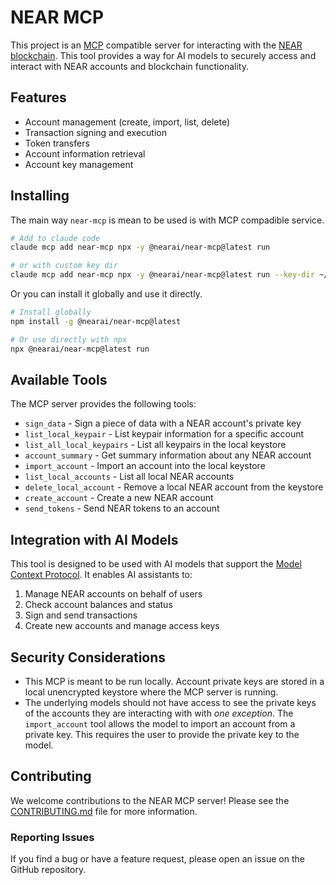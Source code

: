 # NEAR MCP

This project is an [MCP](https://github.com/anthropics/model-context-protocol) compatible server for interacting with the [NEAR blockchain](https://near.org/). This tool provides a way for AI models to securely access and interact with NEAR accounts and blockchain functionality.

## Features

- Account management (create, import, list, delete)
- Transaction signing and execution
- Token transfers
- Account information retrieval
- Account key management

## Installing

The main way `near-mcp` is mean to be used is with MCP compadible service.

```bash
# Add to claude code
claude mcp add near-mcp npx -y @nearai/near-mcp@latest run

# or with custom key dir
claude mcp add near-mcp npx -y @nearai/near-mcp@latest run --key-dir ~/my-near-keystore
```

Or you can install it globally and use it directly.

```bash
# Install globally
npm install -g @nearai/near-mcp@latest

# Or use directly with npx
npx @nearai/near-mcp@latest run
```

## Available Tools

The MCP server provides the following tools:

- `sign_data` - Sign a piece of data with a NEAR account's private key
- `list_local_keypair` - List keypair information for a specific account
- `list_all_local_keypairs` - List all keypairs in the local keystore
- `account_summary` - Get summary information about any NEAR account
- `import_account` - Import an account into the local keystore
- `list_local_accounts` - List all local NEAR accounts
- `delete_local_account` - Remove a local NEAR account from the keystore
- `create_account` - Create a new NEAR account
- `send_tokens` - Send NEAR tokens to an account

## Integration with AI Models

This tool is designed to be used with AI models that support the [Model Context Protocol](https://github.com/anthropics/model-context-protocol). It enables AI assistants to:

1. Manage NEAR accounts on behalf of users
2. Check account balances and status
3. Sign and send transactions
4. Create new accounts and manage access keys

## Security Considerations

- This MCP is meant to be run locally. Account private keys are stored in a local unencrypted keystore where the MCP server is running.
- The underlying models should not have access to see the private keys of the accounts they are interacting with with _one exception_. The `import_account` tool allows the model to import an account from a private key. This requires the user to provide the private key to the model.

## Contributing

We welcome contributions to the NEAR MCP server! Please see the [CONTRIBUTING.md](CONTRIBUTING.md) file for more information.

### Reporting Issues

If you find a bug or have a feature request, please open an issue on the GitHub repository.
